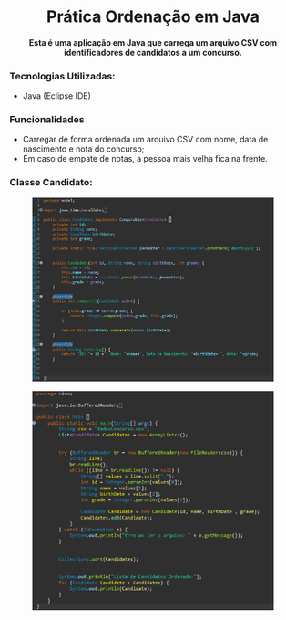 <h1 align="center">Prática Ordenação em Java</h1>
<h4 align='center'>Esta é uma aplicação em Java que carrega um arquivo CSV com identificadores de candidatos a um concurso.</h2>

### Tecnologias Utilizadas:
* Java (Eclipse IDE)

### Funcionalidades
- Carregar de forma ordenada um arquivo CSV com nome, data de nascimento e nota do concurso;
- Em caso de empate de notas, a pessoa mais velha fica na frente.
  
### Classe Candidato:

<figure>
  <img src="https://github.com/ArielceJunior/Pratica-Ordenacao-em-Java/blob/main/ListCSV/Images/candidate.png" alt="Candidato">
</figure>
<figure>
  <img src="https://github.com/ArielceJunior/Pratica-Ordenacao-em-Java/blob/main/ListCSV/Images/main.png" alt="Main">
</figure>

  
